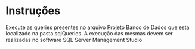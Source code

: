 # Instruções
Execute as queries presentes no arquivo Projeto Banco de Dados que esta localizado na pasta sqlQueries. A execução das mesmas devem ser realizadas no software SQL Server Management Studio

